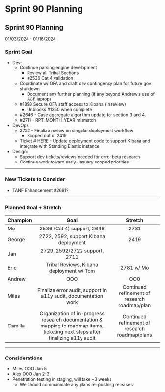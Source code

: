 # Sprint 90 Planning

## Sprint 90 Planning

01/03/2024 - 01/16/2024

### Sprint Goal

* Dev:
  * Continue parsing engine development
    * Review all Tribal Sections
    * \#2536 Cat 4 validation
  * Coordinate w/ OFA and draft dev contingency plan for future gov shutdown
    * Document any further planning (if any beyond Andrew's use of ACF laptop)
  * \#1858 Secure OFA staff access to Kibana (in review)
    * Unblocks #1350 when complete
  * \#2646 - Case aggregate algorithm update for section 3 and 4.
  * \#2711 - RPT\_MONTH\_YEAR mismatch
* DevOps:
  * 2722 - Finalize review on singular deployment workflow
    * Scoped out of 2419
  * Ticket # HERE - Update deployment code to support Kibana and integrate with Standing Elastic instance
* Design:
  * Support dev tickets/reviews needed for error beta research
  * Continue work toward early January scoped priorities

***

### New Tickets to Consider

* TANF Enhancement #2681?

***

### Planned Goal + Stretch

| Champion |                                                               Goal                                                              |                     Stretch                    |
| -------- | :-----------------------------------------------------------------------------------------------------------------------------: | :--------------------------------------------: |
| Mo       |                                                    2536 (Cat 4) support, 2646                                                   |                      2781                      |
| George   |                                              2722, 2592, support Kibana deployment                                              |                      2419                      |
| Jan      |                                                  2729, 2592/2722 support, 2711                                                  |                                                |
| Eric     |                                             Tribal Reviews, Kibana deployment w/ Tom                                            |                   2781 w/ Mo                   |
| Andrew   |                                                               OOO                                                               |                       OOO                      |
| Miles    |                                 Finalize error audit, support in a11y audit, documentation work                                 |  Continued refinement of research roadmap/plan |
| Camilla  | Organization of in-progress research documentation & mapping to roadmap items, ticketing next steps after finalizing a11y audit | Continued refinement of research roadmap/plans |

***

### Considerations

* Miles OOO Jan 5
* Alex OOO Jan 2-3
* Penetration testing in staging, will take \~3 weeks
  * We should communicate any plans re: pushing releases

